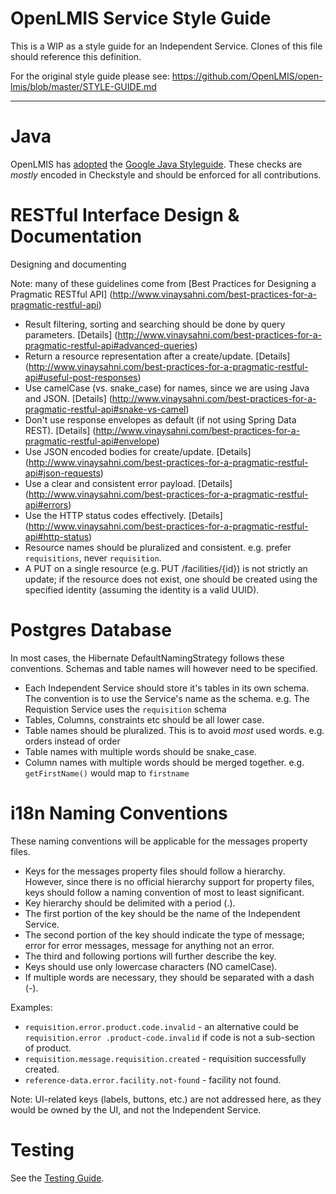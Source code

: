 # OpenLMIS Service Style Guide
This is a WIP as a style guide for an Independent Service. Clones of this file should reference 
this definition.

For the original style guide please see:
https://github.com/OpenLMIS/open-lmis/blob/master/STYLE-GUIDE.md

---

# Java
OpenLMIS has [adopted](https://groups.google.com/d/msg/openlmis-dev/CCwBglBFbpk/pY406WbkAAAJ) the
[Google Java Styleguide](https://google.github.io/styleguide/javaguide.html).  These checks are
*mostly* encoded in Checkstyle and should be enforced for all contributions.

# RESTful Interface Design & Documentation
Designing and documenting 

Note: many of these guidelines come from [Best Practices for Designing a Pragmatic RESTful API]
(http://www.vinaysahni.com/best-practices-for-a-pragmatic-restful-api)

* Result filtering, sorting and searching should be done by query parameters. [Details]
(http://www.vinaysahni.com/best-practices-for-a-pragmatic-restful-api#advanced-queries)
* Return a resource representation after a create/update. [Details]
(http://www.vinaysahni.com/best-practices-for-a-pragmatic-restful-api#useful-post-responses)
* Use camelCase (vs. snake_case) for names, since we are using Java and JSON. [Details]
(http://www.vinaysahni.com/best-practices-for-a-pragmatic-restful-api#snake-vs-camel)
* Don't use response envelopes as default (if not using Spring Data REST). [Details]
(http://www.vinaysahni.com/best-practices-for-a-pragmatic-restful-api#envelope)
* Use JSON encoded bodies for create/update. [Details]
(http://www.vinaysahni.com/best-practices-for-a-pragmatic-restful-api#json-requests)
* Use a clear and consistent error payload. [Details]
(http://www.vinaysahni.com/best-practices-for-a-pragmatic-restful-api#errors)
* Use the HTTP status codes effectively. [Details]
(http://www.vinaysahni.com/best-practices-for-a-pragmatic-restful-api#http-status)
* Resource names should be pluralized and consistent.  e.g. prefer `requisitions`, never 
`requisition`.
* A PUT on a single resource (e.g. PUT /facilities/{id}) is not strictly an update; if the 
resource does not exist, one should be created using the specified identity (assuming the 
identity is a valid UUID).

# Postgres Database
In most cases, the Hibernate DefaultNamingStrategy follows these conventions. Schemas and table 
names will however need to be specified.

* Each Independent Service should store it's tables in its own schema.  The convention is to use 
the Service's name as the schema.  e.g. The Requistion Service uses the `requisition` schema
* Tables, Columns, constraints etc should be all lower case.
* Table names should be pluralized.  This is to avoid *most* used words. e.g. orders instead of 
order
* Table names with multiple words should be snake_case.
* Column names with multiple words should be merged together.  e.g. `getFirstName()` would map to
 `firstname`

# i18n Naming Conventions
These naming conventions will be applicable for the messages property files.

* Keys for the messages property files should follow a hierarchy. However, since there is no 
official hierarchy support for property files, keys should follow a naming convention of most to 
least significant.
* Key hierarchy should be delimited with a period (.).
* The first portion of the key should be the name of the Independent Service.
* The second portion of the key should indicate the type of message; error for error messages, 
message for anything not an error.
* The third and following portions will further describe the key.
* Keys should use only lowercase characters (NO camelCase).
* If multiple words are necessary, they should be separated with a dash (-).

Examples:

* `requisition.error.product.code.invalid` - an alternative could be `requisition.error
.product-code.invalid` if code is not a sub-section of product.
* `requisition.message.requisition.created` - requisition successfully created.
* `reference-data.error.facility.not-found` - facility not found.

Note: UI-related keys (labels, buttons, etc.) are not addressed here, as they would be owned by the
UI, and not the Independent Service.

# Testing

See the [Testing Guide](TESTING.md).
